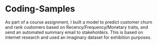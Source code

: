 # Coding-Samples

As part of a course assignment, I built a model to predict customer churn and rank customers based on Recency/Frequency/Monetary traits, and send an automated summary email to stakeholders. This is based on internet research and used an imaginary dataset for exhibition purposes.
